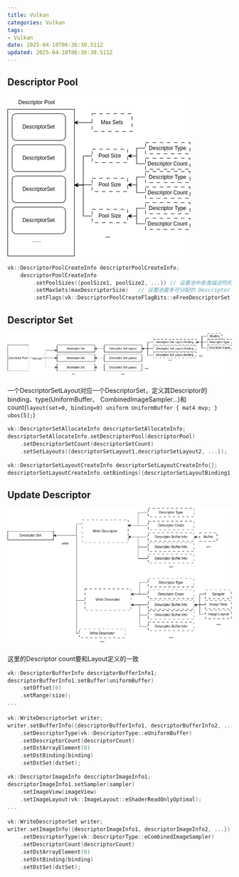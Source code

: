 ```yaml
---
title: Vulkan
categories: Vulkan
tags:
- Vulkan
date: 2025-04-10T06:36:30.511Z
updated: 2025-04-10T06:36:30.511Z
---
```


## Descriptor Pool

![Descriptor Pool](Vulkan/DescriptorPool.drawio.png)

```cpp
vk::DescriptorPoolCreateInfo descriptorPoolCreateInfo;
    descriptorPoolCreateInfo
        .setPoolSizes({poolSize1, poolSize2, ...}) // 设置池中各类描述符的数量
        .setMaxSets(maxDescriptorSize)   // 设置池最多可分配的 Descriptor Set 数量
        .setFlags(vk::DescriptorPoolCreateFlagBits::eFreeDescriptorSet); // 设置池的标志位, 允许单个descriptor释放，而不是通过释放pool去释放descriptor
```

## Descriptor Set

![Descriptor Set](Vulkan/DescriptorSet.drawio.png)

一个DescriptorSetLayout对应一个DescriptorSet，定义其Descriptor的binding、type(UniformBuffer、 CombinedImageSampler...)和count(`layout(set=0, binding=0) uniform UniformBuffer { mat4 mvp; } ubos[5];`)

```cpp
vk::DescriptorSetAllocateInfo descriptorSetAllocateInfo;
descriptorSetAllocateInfo.setDescriptorPool(descriptorPool)
    .setDescriptorSetCount(descriptorSetCount)
    .setSetLayouts({descriptorSetLayout1,descriptorSetLayout2, ...});
```

```cpp
vk::DescriptorSetLayoutCreateInfo descriptorSetLayoutCreateInfo{};
descriptorSetLayoutCreateInfo.setBindings({descriptorSetLayoutBinding1, descriptorSetLayoutBinding2, ...}); 
```

## Update Descriptor

![Update Descriptor](Vulkan/UpdateDescriptor.drawio.png)

这里的Descriptor count要和Layout定义的一致

```cpp
vk::DescriptorBufferInfo descriptorBufferInfo1;
descriptorBufferInfo1.setBuffer(uniformBuffer)
    .setOffset(0)
    .setRange(size);
...

vk::WriteDescriptorSet writer;
writer.setBufferInfo({descriptorBufferInfo1, descriptorBufferInfo2, ...})
    .setDescriptorType(vk::DescriptorType::eUniformBuffer)
    .setDescriptorCount(descriptorCount)
    .setDstArrayElement(0)
    .setDstBinding(binding)
    .setDstSet(dstSet);
```

```cpp
vk::DescriptorImageInfo descriptorImageInfo1;
descriptorImageInfo1.setSampler(sampler)
    .setImageView(imageView)
    .setImageLayout(vk::ImageLayout::eShaderReadOnlyOptimal);
...

vk::WriteDescriptorSet writer;
writer.setImageInfo({descriptorImageInfo1, descriptorImageInfo2, ...})
    .setDescriptorType(vk::DescriptorType::eCombinedImageSampler)
    .setDescriptorCount(descriptorCount)
    .setDstArrayElement(0)
    .setDstBinding(binding)
    .setDstSet(dstSet);
```
